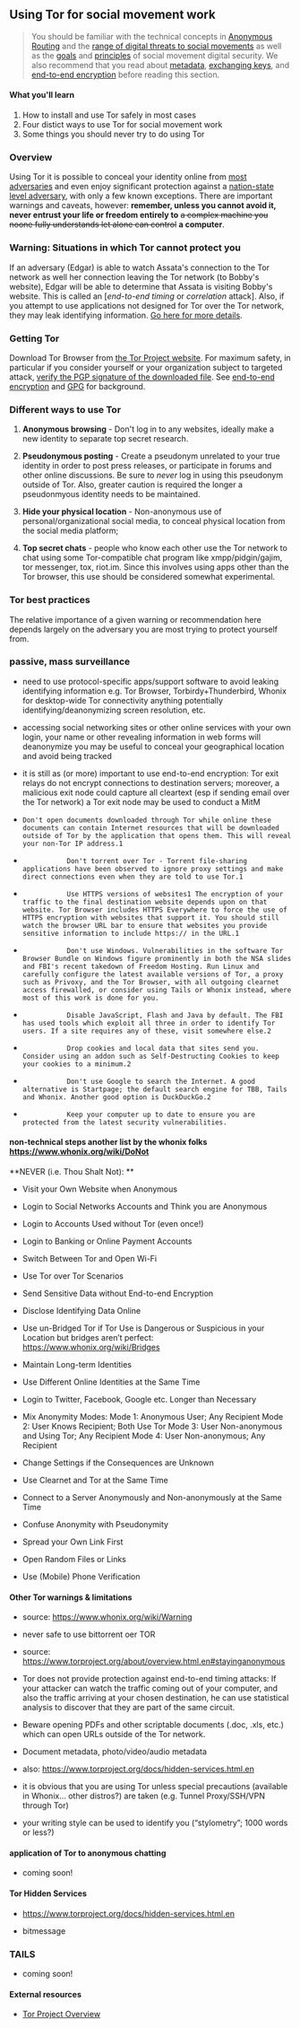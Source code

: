 ## Using Tor for social movement work

> You should be familiar with the technical concepts in [Anonymous Routing](anonymous-routing.md) and the [range of digital threats to social movements](threat-overview.md) as well as the [goals](goals.md) and [principles](trust.md) of social movement digital security.
> We also recommend that you read about [metadata](meta-data.md), [exchanging keys](key-exchange.md), and [end-to-end encryption](end-to-end-encryption.md) before reading this section.

#### What you'll learn

1. How to install and use Tor safely in most cases
1. Four distict ways to use Tor for social movement work
1. Some things you should never try to do using Tor

### Overview

Using Tor it is possible to conceal your identity online from [most adversaries](threat-overview.md) and even enjoy significant protection against a [nation-state level adversary](threat-state.md), with only a few known exceptions.  There are important warnings and caveats, however: **remember, unless you cannot avoid it, never entrust your life or freedom entirely to** ~~a complex machine you noone fully understands let alone can control~~ **a computer**.

### Warning: Situations in which Tor cannot protect you

If an adversary (Edgar) is able to watch Assata's connection to the Tor network as well her connection leaving the Tor network (to Bobby's website), Edgar will be able to determine that Assata is visiting Bobby's website.  This is called an [*end-to-end timing* or *correlation* attack].  Also, if you attempt to use applications not designed for Tor over the Tor network, they may leak identifying information.  [Go here for more details](https://www.torproject.org/about/overview.html.en#stayinganonymous).

### Getting Tor

Download Tor Browser from [the Tor Project website](https://www.torproject.org/).  For maximum safety, in particular if you consider yourself or your organization subject to targeted attack, [verify the PGP signature of the downloaded file](https://www.torproject.org/).  See [end-to-end encryption](end-to-end-encryption.md) and [GPG](GPG.md) for background.


### Different ways to use Tor

1. **Anonymous browsing** - Don't log in to any websites, ideally make a new identity to separate top secret research.

1. **Pseudonymous posting** - Create a pseudonym unrelated to your true identity in order to post press releases, or participate in forums and other online discussions.  Be sure to *never* log in using this pseudonym outside of Tor.  Also, greater caution is required the longer a pseudonmyous identity needs to be maintained.

1. **Hide your physical location** - Non-anonymous use of personal/organizational social media, to conceal physical location from the social media platform;

1. **Top secret chats** - people who know each other use the Tor network to chat using some Tor-compatible chat program like xmpp/pidgin/gajim, tor messenger, tox, riot.im.  Since this involves using apps other than the Tor browser, this use should be considered somewhat experimental.  

### Tor best practices

The relative importance of a given warning or recommendation here depends largely on the adversary you are most trying to protect yourself from.

### passive, mass surveillance

-   need to use protocol-specific apps/support software to avoid leaking
    identifying information e.g. Tor Browser, Torbirdy+Thunderbird,
    Whonix for desktop-wide Tor connectivity anything potentially
    identifying/deanonymizing  screen resolution, etc.

-   accessing social networking sites or other online services with your
    own login, your name or other revealing information in web forms
    will deanonymize you may be useful to conceal your geographical
    location and avoid being tracked

-   it is still as (or more) important to use end-to-end encryption: Tor
    exit relays do not encrypt connections to destination servers;
    moreover, a malicious exit node could capture all cleartext (esp if
    sending email over the Tor network) a Tor exit node may be used to
    conduct a MitM

-     Don't open documents downloaded through Tor while online these documents can contain Internet resources that will be downloaded outside of Tor by the application that opens them. This will reveal your non-Tor IP address.1
-                Don't torrent over Tor - Torrent file-sharing applications have been observed to ignore proxy settings and make direct connections even when they are told to use Tor.1
-                Use HTTPS versions of websites1 The encryption of your traffic to the final destination website depends upon on that website. Tor Browser includes HTTPS Everywhere to force the use of HTTPS encryption with websites that support it. You should still watch the browser URL bar to ensure that websites you provide sensitive information to include https:// in the URL.1
-                Don't use Windows. Vulnerabilities in the software Tor Browser Bundle on Windows figure prominently in both the NSA slides and FBI's recent takedown of Freedom Hosting. Run Linux and carefully configure the latest available versions of Tor, a proxy such as Privoxy, and the Tor Browser, with all outgoing clearnet access firewalled, or consider using Tails or Whonix instead, where most of this work is done for you. 
-                Disable JavaScript, Flash and Java by default. The FBI has used tools which exploit all three in order to identify Tor users. If a site requires any of these, visit somewhere else.2
-                Drop cookies and local data that sites send you. Consider using an addon such as Self-Destructing Cookies to keep your cookies to a minimum.2
-                Don't use Google to search the Internet. A good alternative is Startpage; the default search engine for TBB, Tails and Whonix. Another good option is DuckDuckGo.2
-                Keep your computer up to date to ensure you are protected from the latest security vulnerabilities. 

#### non-technical steps  another list by the whonix folks <https://www.whonix.org/wiki/DoNot> 

**NEVER (i.e. Thou Shalt Not): **

-   Visit your Own Website when Anonymous

-   Login to Social Networks Accounts and Think you are Anonymous

-   Login to Accounts Used without Tor (even once!)

-   Login to Banking or Online Payment Accounts

-   Switch Between Tor and Open Wi-Fi

-   Use Tor over Tor Scenarios

-   Send Sensitive Data without End-to-end Encryption

-   Disclose Identifying Data Online

-   Use un-Bridged Tor if Tor Use is Dangerous or Suspicious in your
    Location but bridges aren’t perfect:
    <https://www.whonix.org/wiki/Bridges>

-   Maintain Long-term Identities

-   Use Different Online Identities at the Same Time

-   Login to Twitter, Facebook, Google etc. Longer than Necessary

-   Mix Anonymity Modes: Mode 1: Anonymous User; Any Recipient Mode 2:
    User Knows Recipient; Both Use Tor Mode 3: User Non-anonymous and
    Using Tor; Any Recipient Mode 4: User Non-anonymous; Any Recipient

-   Change Settings if the Consequences are Unknown

-   Use Clearnet and Tor at the Same Time

-   Connect to a Server Anonymously and Non-anonymously at the Same Time

-   Confuse Anonymity with Pseudonymity

-   Spread your Own Link First

-   Open Random Files or Links

-   Use (Mobile) Phone Verification

#### Other Tor warnings & limitations

-   source: <https://www.whonix.org/wiki/Warning>

-   never safe to use bittorrent oer TOR

-   source:
    <https://www.torproject.org/about/overview.html.en#stayinganonymous>

-   Tor does not provide protection against end-to-end timing attacks:
    If your attacker can watch the traffic coming out of your computer,
    and also the traffic arriving at your chosen destination, he can use
    statistical analysis to discover that they are part of the
    same circuit.

-   Beware opening PDFs and other scriptable documents (.doc,
    .xls, etc.) which can open URLs outside of the Tor network.

-   Document metadata, photo/video/audio metadata

-   also: <https://www.torproject.org/docs/hidden-services.html.en>

-   it is obvious that you are using Tor  unless special precautions
    (available in Whonix... other distros?) are taken (e.g. Tunnel
    Proxy/SSH/VPN through Tor)

-   your writing style can be used to identify you (“stylometry”; 1000
    words or less?)

#### application of Tor to anonymous chatting

- coming soon!

#### Tor Hidden Services

-   <https://www.torproject.org/docs/hidden-services.html.en>

-   bitmessage


### TAILS

- coming soon! 

#### External resources

* [Tor Project Overview](https://www.torproject.org/about/overview.html.en)
